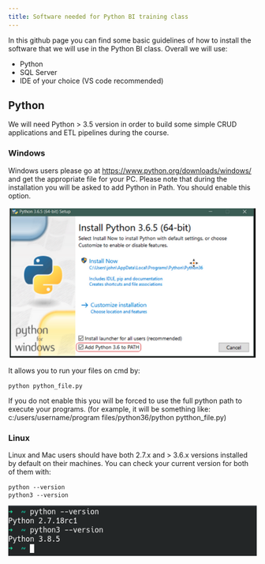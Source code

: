 ```yaml
---
title: Software needed for Python BI training class
---
```


In this github page you can find some basic guidelines of how to install the software that we will use in the Python BI class. Overall we will use:

- Python
- SQL Server
- IDE of your choice (VS code recommended)

## Python

We will need Python > 3.5 version in order to build some simple CRUD applications and ETL pipelines during the course.

### Windows

Windows users please go at https://www.python.org/downloads/windows/ and get the appropriate file for your PC. Please note that during the installation you will be asked to add Python in Path. You should enable this option.

![alt text](../images/pythonpath.png)

It allows you to run your files on cmd by:

```
python python_file.py
```

If you do not enable this you will be forced to use the full python path to execute your programs. (for example, it will be something like:
c:/users/username/program files/python36/python pytthon_file.py)

### Linux

Linux and Mac users should have both 2.7.x and > 3.6.x versions installed by default on their machines. You can check your current version for both of them with:

```
python --version
python3 --version
```

![alt text](../images/pythonv.png)
